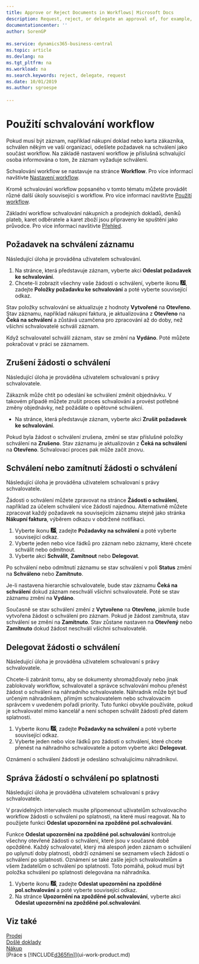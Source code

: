 ```yaml
---
title: Approve or Reject Documents in Workflows| Microsoft Docs
description: Request, reject, or delegate an approval of, for example, a purchase or sales document, as part of a workflow.
documentationcenter: ''
author: SorenGP

ms.service: dynamics365-business-central
ms.topic: article
ms.devlang: na
ms.tgt_pltfrm: na
ms.workload: na
ms.search.keywords: reject, delegate, request
ms.date: 10/01/2019
ms.author: sgroespe

---
```

# Použití schvalování workflow
Pokud musí být záznam, například nákupní doklad nebo karta zákazníka, schválen někým ve vaší organizaci, odešlete požadavek na schválení jako součást workflow. Na základě nastavení workflow je příslušná schvalující osoba informována o tom, že záznam vyžaduje schválení.

Schvalování workflow se nastavuje na stránce **Workflow**. Pro více informací navštivte [Nastavení workflow](across-set-up-workflows.md).

Kromě schvalování workflow popsaného v tomto tématu můžete provádět různé další úkoly souvisejíci s workflow. Pro více informací navštivte [Použití workflow](across-use-workflows.md).

Základní workflow schvalování nákupních a prodejních dokladů, deníků plateb, karet odběratele a karet zboží jsou připraveny ke spuštění jako průvodce. Pro více informací navštivte [Přehled](product-get-started.md).

## Požadavek na schválení záznamu
Následující úloha je prováděna uživatelem schvalování.

1. Na stránce, která představuje záznam, vyberte akci **Odeslat požadavek ke schvalování**.
2. Chcete-li zobrazit všechny vaše žádosti o schválení, vyberte ikonu ![Žárovky, která otevře funkci Řeknete mi](media/ui-search/search_small.png "Řeknete mi, co chcete dělat"), zadejte **Položky požadavku ke schvalování** a poté vyberte související odkaz.

Stav položky schvalování se aktualizuje z hodnoty **Vytvořené** na **Otevřeno**. Stav záznamu, například nákupní faktura, je aktualizována z **Otevřeno** na **Čeká na schválení** a zůstává uzamčena pro zpracování až do doby, než všichni schvalovatelé schválí záznam.

Když schvalovatel schválil záznam, stav se změní na **Vydáno**. Poté můžete pokračovat v práci se záznamem.

## Zrušení žádosti o schválení
Následující úloha je prováděna uživatelem schvalovaní s právy schvalovatele.

Zákazník může chtít po odeslání ke schválení změnit objednávku. V takovém případě můžete zrušit proces schvalování a provést potřebné změny objednávky, než požádáte o opětovné schválení.

- Na stránce, která představuje záznam, vyberte akci **Zrušit požadavek ke schvalování**.

Pokud byla žádost o schválení zrušena, změní se stav příslušné položky schválení na **Zrušeno**. Stav záznamu je aktualizován z **Čeká na schválení** na **Otevřeno**. Schvalovací proces pak může začít znovu.

## Schválení nebo zamítnutí žádosti o schválení
Následující úloha je prováděna uživatelem schvalovaní s právy schvalovatele.

Žádosti o schválení můžete zpravovat na stránce **Žádosti o schválení**, například za účelem schválení více žádostí najednou. Alternativně můžete zpracovat každý požadavek na souvisejícím záznamu stejně jako stránka **Nákupní faktura**, výběrem odkazu v obdržené notifikaci.

1. Vyberte ikonu ![Žárovky, která otevře funkci Řeknete mi](media/ui-search/search_small.png "Řeknete mi, co chcete dělat"), zadejte **Požadavky na schválení** a poté vyberte související odkaz.
2. Vyberte jeden nebo více řádků pro záznam nebo záznamy, které chcete schválit nebo odmítnout.
3. Vyberte akci **Schválit**, **Zamítnout** nebo **Delegovat**.

Po schválení nebo odmítnutí záznamu se stav schválení v poli **Status** změní na **Schváleno** nebo **Zamítnuto**.

Je-li nastavena hierarchie schvalovatele, bude stav záznamu **Čeká na schválení** dokud záznam neschválí všichni schvalovatelé. Poté se stav záznamu změní na **Vydáno**.

Současně se stav schválení změní z **Vytvořeno** na **Otevřeno**, jakmile bude vytvořena žádost o schválení pro záznam. Pokud je žádost zamítnuta, stav schválení se změní na **Zamítnuto**. Stav zůstane nastaven na **Otevřený** nebo **Zamítnuto** dokud žádost neschválí všichni schvalovatelé.

## Delegovat žádosti o schválení
Následující úloha je prováděna uživatelem schvalovaní s právy schvalovatele.

Chcete-li zabránit tomu, aby se dokumenty shromažďovaly nebo jinak zablokovaly workflow, schvalovatel a správce schvalování mohou přenést žádost o schválení na náhradního schvalovatele. Náhradník může být buď určeným náhradníkem, přímým schvalovatelem nebo schvalovacím správcem v uvedeném pořadí priority. Tuto funkci obvykle používáte, pokud je schvalovatel mimo kancelář a není schopen schválit žádosti před datem splatnosti.

1. Vyberte ikonu ![Žárovky, která otevře funkci Řeknete mi](media/ui-search/search_small.png "Řeknete mi, co chcete dělat"), zadejte **Požadavky na schválení** a poté vyberte související odkaz.
2. Vyberte jeden nebo více řádků pro žádosti o schválení, které chcete přenést na náhradního schvalovatele a potom vyberte akci **Delegovat**.

Oznámení o schválení žádosti je odesláno schvalujícímu náhradníkovi.

## Správa žádostí o schválení po splatnosti
Následující úloha je prováděna uživatelem schvalovaní s právy schvalovatele.

V pravidelných intervalech musíte připomenout uživatelům schvalovacího workflow žádosti o schválení po splatnosti, na které musí reagovat. Na to použijete funkci **Odeslat upozornění na zpožděné pol.schvalování**.

Funkce **Odeslat upozornění na zpožděné pol.schvalování** kontroluje všechny otevřené žádosti o schválení, které jsou v současné době opožděné. Každý schvalovatel, který má alespoň jeden záznam o schválení po uplynutí doby platnosti, obdrží oznámení se seznamem všech žádostí o schválení po splatnosti. Oznámení se také zašle jejich schvalovatelům a všem žadatelům o schválení po splatnosti. Toto pomáhá, pokud musí být položka schválení po splatnosti delegována na náhradníka.

1. Vyberte ikonu ![Žárovky, která otevře funkci Řeknete mi](media/ui-search/search_small.png "Řeknete mi, co chcete dělat"), zadejte **Odeslat upozornění na zpožděné pol.schvalování** a poté vyberte související odkaz.
2. Na stránce **Upozornění na zpožděné pol.schvalování**, vyberte akci **Odeslat upozornění na zpožděné pol.schvalování**.

## Viz také
[Prodej](sales-manage-sales.md)  
[Došlé doklady](across-income-documents.md)  
[Nákup](purchasing-manage-purchasing.md)  
[Práce s [!INCLUDE[d365fin](includes/d365fin_md.md)]](ui-work-product.md)
